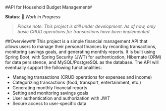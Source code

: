 #API for Household Budget Management#

**Status**: 🚧 *Work in Progress*  
> *Please note: This project is still under development. As of now, only basic CRUD operations for transactions have been implemented.*


##Overview##
This project is a simple financial management API that allows users to manage their personal finances by recording transactions, monitoring savings goals, and generating monthly reports. It is built using Spring Boot, with Spring Security (JWT) for authentication, Hibernate (ORM) for data persistence, and MySQL/PostgreSQL as the database. The API will eventually support the following functionalities:

* Managing transactions (CRUD operations for expenses and income)
* Categorizing transactions (food, transport, entertainment, etc.)
* Generating monthly financial reports
* Setting and monitoring savings goals
* User authentication and authorization with JWT
* Secure access to user-specific data
